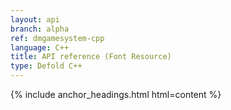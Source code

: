 ```yaml
---
layout: api
branch: alpha
ref: dmgamesystem-cpp
language: C++
title: API reference (Font Resource)
type: Defold C++
---
```

{% include anchor_headings.html html=content %}